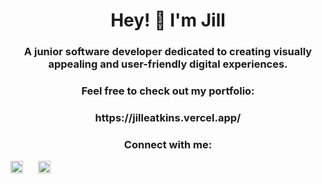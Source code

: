 <h1 align="center">Hey! 👋 I'm Jill </h1>
<h3 align="center">A junior software developer dedicated to creating visually appealing and user-friendly digital experiences.</h3>

<h3 align="center">Feel free to check out my portfolio:</h3>
<h3 align="center">https://jilleatkins.vercel.app/</h3>

<h3 align="center">Connect with me:</h3>
<p align="center">

<a style="margin-right: 20px" href="https://www.linkedin.com/in/jill-atkins/" target="blank"><img align="center" src="https://user-images.githubusercontent.com/77012426/216196564-2f65ac61-fb0b-41e4-b1bf-954c7ac487a0.svg" alt="Jill Atkins LinkedIn link" height="20" width="20" /></a>
<a style="margin-right: 20px" href="https://github.com/jilleatkins" target="blank"><img align="center" src="https://user-images.githubusercontent.com/77012426/216196563-3ea2c66c-014d-4b90-a632-83848b67b6b8.svg" alt="Jill Atkins Github link" height="20" width="20" /></a>
</p>
